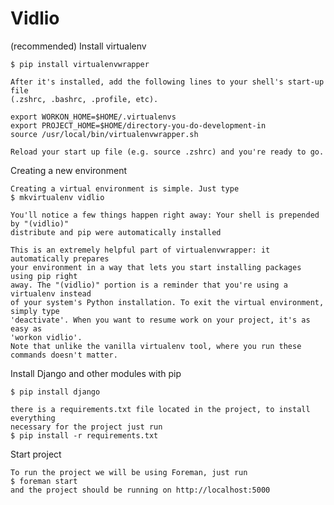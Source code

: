 Vidlio
======
(recommended) 
Install virtualenv

	$ pip install virtualenvwrapper

	After it's installed, add the following lines to your shell's start-up file 
	(.zshrc, .bashrc, .profile, etc).

	export WORKON_HOME=$HOME/.virtualenvs
	export PROJECT_HOME=$HOME/directory-you-do-development-in
	source /usr/local/bin/virtualenvwrapper.sh

	Reload your start up file (e.g. source .zshrc) and you're ready to go.

Creating a new environment

	Creating a virtual environment is simple. Just type
	$ mkvirtualenv vidlio

	You'll notice a few things happen right away: Your shell is prepended by "(vidlio)" 
	distribute and pip were automatically installed

	This is an extremely helpful part of virtualenvwrapper: it automatically prepares 
	your environment in a way that lets you start installing packages using pip right 
	away. The "(vidlio)" portion is a reminder that you're using a virtualenv instead 
	of your system's Python installation. To exit the virtual environment, simply type 
	'deactivate'. When you want to resume work on your project, it's as easy as 
	'workon vidlio'. 
	Note that unlike the vanilla virtualenv tool, where you run these commands doesn't matter.



Install Django and other modules with pip

	$ pip install django

	there is a requirements.txt file located in the project, to install everything 
	necessary for the project just run
	$ pip install -r requirements.txt

Start project

	To run the project we will be using Foreman, just run
	$ foreman start
	and the project should be running on http://localhost:5000